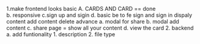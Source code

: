1.make frontend looks
    basic
        A. CARDS AND CARD == done   
        b. responsive
        c.sign up and sigin
        d. basic be to fe
            sign and sign in
            dispaly content
            add content 
            delete
    advance
        a. modal for share 
        b. modal add content
        c. share page = 
            show all your content
        d. view the card
2. backend 
    a. add funtionality
        1. description
        2. file type 